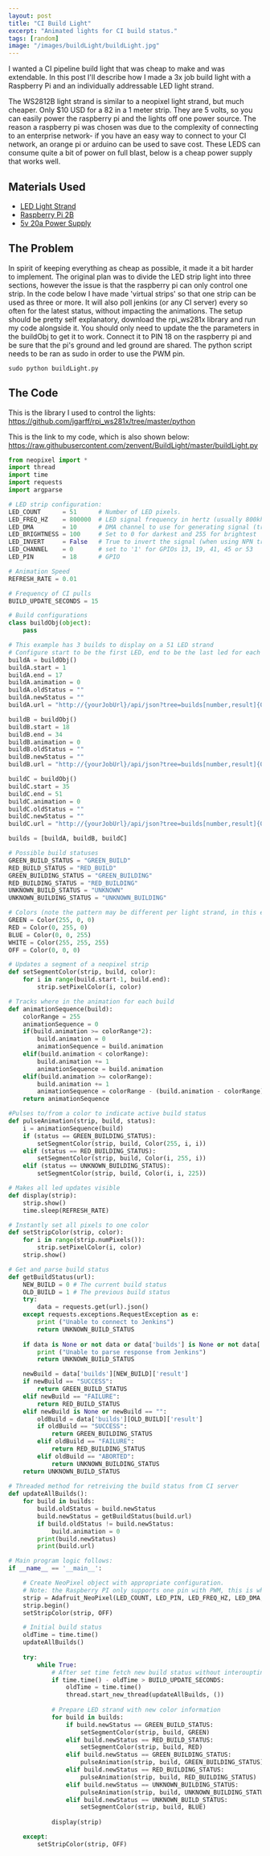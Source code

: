 ```yaml
---
layout: post
title: "CI Build Light"
excerpt: "Animated lights for CI build status."
tags: [random]
image: "/images/buildLight/buildLight.jpg"
---
```


I wanted a CI pipeline build light that was cheap to make and was extendable. In this post I'll describe how I made a 3x job build light with a Raspberry Pi and an individually addressable LED light strand.

The  WS2812B light strand is similar to a neopixel light strand, but much cheaper. Only $10 USD for a 82 in a 1 meter strip. They are 5 volts, so you can easily power the raspberry pi and the lights off one power source. The reason a raspberry pi was chosen was due to the complexity of connecting to an enterprise network- if you have an easy way to connect to your CI network, an orange pi or arduino can be used to save cost. These LEDS can consume quite a bit of power on full blast, below is a cheap power supply that works well.

## Materials Used

* [LED Light Strand](https://amzn.to/3QQPtaA)
* [Raspberry Pi 2B](https://amzn.to/3wGLPJx)
* [5v 20a Power Supply](https://amzn.to/3K8375t)

## The Problem

In spirit of keeping everything as cheap as possible, it made it a bit harder to implement. The original plan was to divide the LED strip light into three sections, however the issue is that the raspberry pi can only control one strip. In the code below I have made 'virtual strips' so that one strip can be used as three or more. It will also poll jenkins (or any CI server) every so often for the latest status, without impacting the animations. The setup should be pretty self explanatory, download the rpi_ws281x library and run my code alongside it. You should only need to update the the parameters in the buildObj to get it to work. Connect it to PIN 18 on the raspberry pi and be sure that the pi's ground and led ground are shared. The python script needs to be ran as sudo in order to use the PWM pin.

```sudo python buildLight.py```

## The Code

This is the library I used to control the lights:
https://github.com/jgarff/rpi_ws281x/tree/master/python

This is the link to my code, which is also shown below:
https://raw.githubusercontent.com/zenvent/BuildLight/master/buildLight.py

```python
from neopixel import *
import thread
import time
import requests
import argparse

# LED strip configuration:
LED_COUNT      = 51      # Number of LED pixels.
LED_FREQ_HZ    = 800000  # LED signal frequency in hertz (usually 800khz)
LED_DMA        = 10      # DMA channel to use for generating signal (try 10)
LED_BRIGHTNESS = 100     # Set to 0 for darkest and 255 for brightest
LED_INVERT     = False   # True to invert the signal (when using NPN transistor level shift)
LED_CHANNEL    = 0       # set to '1' for GPIOs 13, 19, 41, 45 or 53
LED_PIN        = 18      # GPIO

# Animation Speed
REFRESH_RATE = 0.01

# Frequency of CI pulls
BUILD_UPDATE_SECONDS = 15

# Build configurations
class buildObj(object):
    pass

# This example has 3 builds to display on a 51 LED strand
# Configure start to be the first LED, end to be the last led for each build light
buildA = buildObj()
buildA.start = 1
buildA.end = 17
buildA.animation = 0
buildA.oldStatus = ""
buildA.newStatus = ""
buildA.url = "http://{yourJobUrl}/api/json?tree=builds[number,result]{0,2}"

buildB = buildObj()
buildB.start = 18
buildB.end = 34
buildB.animation = 0
buildB.oldStatus = ""
buildB.newStatus = ""
buildB.url = "http://{yourJobUrl}/api/json?tree=builds[number,result]{0,2}"

buildC = buildObj()
buildC.start = 35
buildC.end = 51
buildC.animation = 0
buildC.oldStatus = ""
buildC.newStatus = ""
buildC.url = "http://{yourJobUrl}/api/json?tree=builds[number,result]{0,2}"

builds = [buildA, buildB, buildC]

# Possible build statuses
GREEN_BUILD_STATUS = "GREEN_BUILD"
RED_BUILD_STATUS = "RED_BUILD"
GREEN_BUILDING_STATUS = "GREEN_BUILDING"
RED_BUILDING_STATUS = "RED_BUILDING"
UNKNOWN_BUILD_STATUS = "UNKNOWN"
UNKNOWN_BUILDING_STATUS = "UNKNOWN_BUILDING"

# Colors (note the pattern may be different per light strand, in this example it's GRB)
GREEN = Color(255, 0, 0)
RED = Color(0, 255, 0)
BLUE = Color(0, 0, 255)
WHITE = Color(255, 255, 255)
OFF = Color(0, 0, 0)

# Updates a segment of a neopixel strip
def setSegmentColor(strip, build, color):
    for i in range(build.start-1, build.end):
        strip.setPixelColor(i, color)

# Tracks where in the animation for each build
def animationSequence(build):
    colorRange = 255
    animationSequence = 0
    if(build.animation >= colorRange*2):
        build.animation = 0
        animationSequence = build.animation
    elif(build.animation < colorRange):
        build.animation += 1
        animationSequence = build.animation
    elif(build.animation >= colorRange):
        build.animation += 1
        animationSequence = colorRange - (build.animation - colorRange)
    return animationSequence

#Pulses to/from a color to indicate active build status
def pulseAnimation(strip, build, status):
    i = animationSequence(build)
    if (status == GREEN_BUILDING_STATUS):
        setSegmentColor(strip, build, Color(255, i, i))
    elif (status == RED_BUILDING_STATUS):
        setSegmentColor(strip, build, Color(i, 255, i))
    elif (status == UNKNOWN_BUILDING_STATUS):
        setSegmentColor(strip, build, Color(i, i, 225))

# Makes all led updates visible
def display(strip):
    strip.show()
    time.sleep(REFRESH_RATE)

# Instantly set all pixels to one color
def setStripColor(strip, color):
    for i in range(strip.numPixels()):
        strip.setPixelColor(i, color)
    strip.show()

# Get and parse build status
def getBuildStatus(url):
    NEW_BUILD = 0 # The current build status
    OLD_BUILD = 1 # The previous build status
    try:
        data = requests.get(url).json()
    except requests.exceptions.RequestException as e:
        print ("Unable to connect to Jenkins")
        return UNKNOWN_BUILD_STATUS
        
    if data is None or not data or data['builds'] is None or not data['builds']:
        print ("Unable to parse response from Jenkins")
        return UNKNOWN_BUILD_STATUS

    newBuild = data['builds'][NEW_BUILD]['result']
    if newBuild == "SUCCESS":
        return GREEN_BUILD_STATUS
    elif newBuild == "FAILURE":
        return RED_BUILD_STATUS
    elif newBuild is None or newBuild == "":
        oldBuild = data['builds'][OLD_BUILD]['result']
        if oldBuild == "SUCCESS":
            return GREEN_BUILDING_STATUS
        elif oldBuild == "FAILURE":
            return RED_BUILDING_STATUS
        elif oldBuild == "ABORTED":
            return UNKNOWN_BUILDING_STATUS
    return UNKNOWN_BUILD_STATUS
    
# Threaded method for retreiving the build status from CI server
def updateAllBuilds():
    for build in builds:
        build.oldStatus = build.newStatus
        build.newStatus = getBuildStatus(build.url)
        if build.oldStatus != build.newStatus:
            build.animation = 0
        print(build.newStatus)
        print(build.url)

# Main program logic follows:
if __name__ == '__main__':

    # Create NeoPixel object with appropriate configuration. 
    # Note: the Raspberry PI only supports one pin with PWM, this is why it's virtually divided using the build class
    strip = Adafruit_NeoPixel(LED_COUNT, LED_PIN, LED_FREQ_HZ, LED_DMA, LED_INVERT, LED_BRIGHTNESS, LED_CHANNEL)
    strip.begin()
    setStripColor(strip, OFF)

    # Initial build status
    oldTime = time.time()
    updateAllBuilds()
    
    try:
        while True:
            # After set time fetch new build status without interoupting animations
            if time.time() - oldTime > BUILD_UPDATE_SECONDS:
                oldTime = time.time()
                thread.start_new_thread(updateAllBuilds, ())
            
            # Prepare LED strand with new color information
            for build in builds:
                if build.newStatus == GREEN_BUILD_STATUS:
                    setSegmentColor(strip, build, GREEN)
                elif build.newStatus == RED_BUILD_STATUS:
                    setSegmentColor(strip, build, RED)
                elif build.newStatus == GREEN_BUILDING_STATUS:
                    pulseAnimation(strip, build, GREEN_BUILDING_STATUS)
                elif build.newStatus == RED_BUILDING_STATUS:
                    pulseAnimation(strip, build, RED_BUILDING_STATUS)
                elif build.newStatus == UNKNOWN_BUILDING_STATUS:
                    pulseAnimation(strip, build, UNKNOWN_BUILDING_STATUS)
                elif build.newStatus == UNKNOWN_BUILD_STATUS:
                    setSegmentColor(strip, build, BLUE)
            
            display(strip)

    except:
        setStripColor(strip, OFF)

```